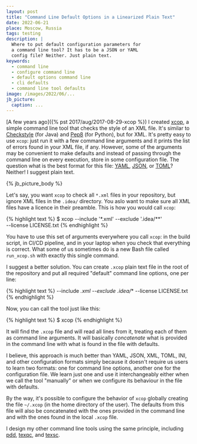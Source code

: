 ```yaml
---
layout: post
title: "Command Line Default Options in a Linearized Plain Text"
date: 2022-06-21
place: Moscow, Russia
tags: testing
description: |
  Where to put default configuration parameters for
  a command line tool? It has to be a JSON or YAML
  config file? Neither. Just plain text.
keywords:
  - command line
  - configure command line
  - default options command line
  - cli defaults
  - command line tool defaults
image: /images/2022/06/...
jb_picture:
  caption: ...
---
```


[A few years ago]({% pst 2017/aug/2017-08-29-xcop %})
I created [xcop](https://github.com/yegor256/xcop),
a simple command line tool that
checks the style of an XML file. It's similar to
[Checkstyle](https://checkstyle.sourceforge.io) (for Java) and
[Pep8](https://pypi.org/project/pep8/) (for Python),
but for XML. It's pretty easy to use `xcop`: just run it with a few command
line arguments and it prints the list of errors found in your XML file, if any. However,
some of the arguments may be convenient to make defaults and instead of
passing through the command line on every execution, store in some configuration file.
The question what is the best format for this file:
[YAML](https://en.wikipedia.org/wiki/YAML),
[JSON](https://en.wikipedia.org/wiki/JSON), or
[TOML](https://en.wikipedia.org/wiki/TOML)?
Neither! I suggest plain text.

<!--more-->

{% jb_picture_body %}

Let's say, you want `xcop` to check all `*.xml` files in your repository,
but ignore XML files in the `.idea/` directory. You aslo want to make sure
all XML files have a licence in their preamble. This is how you would
call `xcop`:

{% highlight text %}
$ xcop --include '*.xml' --exclude '.idea/**' \
  --license LICENSE.txt
{% endhighlight %}

You have to use this set of arguments everywhere you call `xcop`:
in the build script, in CI/CD pipeline, and in your laptop when you check
that everything is correct. What some of us sometimes do is a new
Bash file called `run_xcop.sh` with exactly this single command.

I suggest a better solution. You can create `.xcop`
plain text file in the root of the repository and put all
required "default" command line options, one per line:

{% highlight text %}
--include *.xml
--exclude .idea/**
--license LICENSE.txt
{% endhighlight %}

Now, you can call the tool just like this:

{% highlight text %}
$ xcop
{% endhighlight %}

It will find the `.xcop` file and will read all lines from it, treating
each of them as command line arguments. It will basically _concatenate_
what is provided in the command line with what is found in the file
with defaults.

I believe, this approach is much better than YAML, JSON, XML, TOML, INI,
and other configuration formats simply because it doesn't require us
users to learn two formats: one for command line options, another one
for the configuration file. We learn just one and use it interchangeably
either when we call the tool "manually" or when we configure its
behaviour in the file with defaults.

By the way, it's possible to configure the behavior of `xcop` globally
creating the file `~/.xcop` (in the home directory of the user). The
defaults from this file will also be concatenated with the ones provided
in the command line and with the ones found in the local `.xcop` file.

I design my other command line tools using the same principle,
including
[pdd](https://github.com/yegor256/pdd),
[texqc](https://github.com/yegor256/texqc),
and
[texsc](https://github.com/yegor256/texsc).
